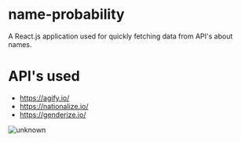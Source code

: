 # name-probability
A React.js application used for quickly fetching data from API's about names.


# API's used
- https://agify.io/
- https://nationalize.io/
- https://genderize.io/


![unknown](https://user-images.githubusercontent.com/70560728/163450238-c903a865-81c2-4052-9be4-a258ca171ca6.png)
